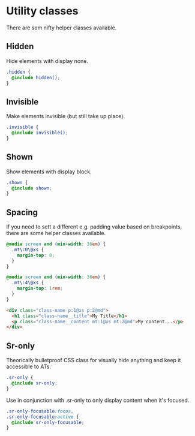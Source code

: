 # Utility classes

There are som nifty helper classes available.

## Hidden

Hide elements with display none.

```scss
.hidden {
  @include hidden();
}
```

## Invisible

Make elements invisible (but still take up place).

```scss
.invisible {
  @include invisible();
}
```

## Shown

Show elements with display block.

```scss
.shown {
  @include shown;
}
```

## Spacing

If you need to sett a different e.g. padding value based on breakpoints, there
are some helper classes available.

```scss
@media screen and (min-width: 36em) {
  .mt\:0\@xs {
    margin-top: 0;
  }
}

@media screen and (min-width: 36em) {
  .mt\:4\@xs {
    margin-top: 1rem;
  }
}
```

```html
<div class="class-name p:1@xs p:2@md">
  <h1 class="class-name__title">My Title</h1>
  <p class="class-name__content mt:1@xs mt:2@md">My content...</p>
</div>
```

## Sr-only

Theorically bulletproof CSS class for visually hide anything and keep it
accessible to ATs.

```scss
.sr-only {
  @include sr-only;
}
```

Use in conjunction with .sr-only to only display content when it's focused.

```scss
.sr-only-focusable:focus,
.sr-only-focusable:active {
  @include sr-only-focusable;
}
```
